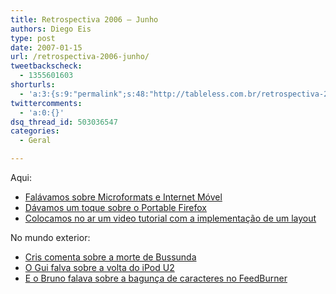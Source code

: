 ```yaml
---
title: Retrospectiva 2006 – Junho
authors: Diego Eis
type: post
date: 2007-01-15
url: /retrospectiva-2006-junho/
tweetbackscheck:
  - 1355601603
shorturls:
  - 'a:3:{s:9:"permalink";s:48:"http://tableless.com.br/retrospectiva-2006-junho";s:7:"tinyurl";s:26:"http://tinyurl.com/45xotey";s:4:"isgd";s:19:"http://is.gd/KfbAd1";}'
twittercomments:
  - 'a:0:{}'
dsq_thread_id: 503036547
categories:
  - Geral

---
```

Aqui:

  * [Falávamos sobre Microformats e Internet Móvel][1]
  * [Dávamos um toque sobre o Portable Firefox][2]
  * [Colocamos no ar um video tutorial com a implementação de um layout][3]

No mundo exterior:

  * [Cris comenta sobre a morte de Bussunda][4]
  * [O Gui falva sobre a volta do iPod U2][5]
  * [E o Bruno falava sobre a bagunça de caracteres no FeedBurner][6]

 [1]: http://tableless.com.br/microformatos-internet-movel-e-quem-ainda-nao-entendeu-nada
 [2]: http://tableless.com.br/portable-firefox
 [3]: http://tableless.com.br/video-tutorial-10-implementacao-de-layout
 [4]: http://www.crisdias.com/2006/06/17/e-pro-fantastico/
 [5]: http://www.guileite.com/2006/06/06/a-volta-do-ipod-u2/
 [6]: http://brunotorres.net/feedburner-baguncando-caracteres-especiais-em-utf-8